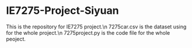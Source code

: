 # IE7275-Project-Siyuan
This is the repository for IE7275 project.\n
7275car.csv is the dataset using for the whole project.\n
7275project.py is the code file for the whole peoject.
